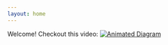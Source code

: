 ```yaml
---
layout: home
---
```


Welcome! Checkout this video:
[![Animated Diagram](https://user-images.githubusercontent.com/60946291/231567664-ed2aa92f-30b7-48d7-a102-9956b69c3f13.png)](https://user-images.githubusercontent.com/60946291/231538958-a368a865-666f-4c23-83cd-b5f52bf47d6a.mov)

